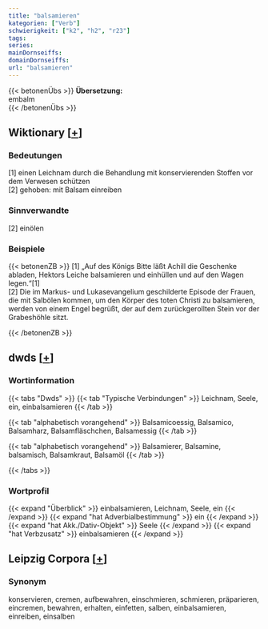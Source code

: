 ```yaml
---
title: "balsamieren"
kategorien: ["Verb"]
schwierigkeit: ["k2", "h2", "r23"]
tags:
series:
mainDornseiffs:
domainDornseiffs:
url: "balsamieren"
---
```


{{< betonenÜbs >}}
**Übersetzung:**  
embalm  
{{< /betonenÜbs >}}

## Wiktionary [[+](https://de.wiktionary.org/wiki/balsamieren)]

### Bedeutungen
[1] einen Leichnam durch die Behandlung mit konservierenden Stoffen vor dem Verwesen schützen  
[2] gehoben: mit Balsam einreiben  

### Sinnverwandte
[2] einölen  

### Beispiele
{{< betonenZB >}}
[1] „Auf des Königs Bitte läßt Achill die Geschenke abladen, Hektors Leiche balsamieren und einhüllen und auf den Wagen legen.“[1]  
[2] Die im Markus- und Lukasevangelium geschilderte Episode der Frauen, die mit Salbölen kommen, um den Körper des toten Christi zu balsamieren, werden von einem Engel begrüßt, der auf dem zurückgerollten Stein vor der Grabeshöhle sitzt.  

{{< /betonenZB >}}


## dwds [[+](https://www.dwds.de/wb/balsamieren)]

### Wortinformation
{{< tabs "Dwds" >}}
{{< tab "Typische Verbindungen" >}}
Leichnam, Seele, ein, einbalsamieren
{{< /tab >}}

{{< tab "alphabetisch vorangehend" >}}
Balsamicoessig, Balsamico, Balsamharz, Balsamfläschchen, Balsamessig
{{< /tab >}}

{{< tab "alphabetisch vorangehend" >}}
Balsamierer, Balsamine, balsamisch, Balsamkraut, Balsamöl
{{< /tab >}}

{{< /tabs >}}

### Wortprofil
{{< expand "Überblick" >}} einbalsamieren, Leichnam, Seele, ein {{< /expand >}}
{{< expand "hat Adverbialbestimmung" >}} ein {{< /expand >}}
{{< expand "hat Akk./Dativ-Objekt" >}} Seele {{< /expand >}}
{{< expand "hat Verbzusatz" >}} einbalsamieren {{< /expand >}}

## Leipzig Corpora [[+](https://corpora.uni-leipzig.de/en/res?word=balsamieren&corpusId=deu_newscrawl-public_2018)]


### Synonym
konservieren, cremen, aufbewahren, einschmieren, schmieren, präparieren, eincremen, bewahren, erhalten, einfetten, salben, einbalsamieren, einreiben, einsalben

